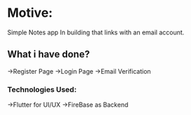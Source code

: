 # Motive:
Simple Notes app In building that links with an email account.

## What i have done?
->Register Page
->Login Page
->Email Verification

### Technologies Used:
->Flutter for UI/UX
->FireBase as Backend 
